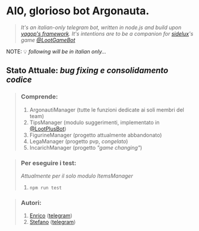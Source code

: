 # Al0, glorioso bot Argonauta.
> _It's an italian-only telegram bot, written in node.js and build upon [yagop's framework](https://github.com/yagop/node-telegram-bot-api).
> It's intentions are to be a companion for [sidelux](https://github.com/sidelux)'s game [@LootGameBot](https://t.me/lootgamebot)_

NOTE: 💡 _following will be in italian only..._

## Stato Attuale: _bug fixing e consolidamento codice_

> ### Comprende:
> 1. ArgonautiManager (tutte le funzioni dedicate ai soli membri del team)
> 1. TipsManager (modulo suggerimenti, implementato in [@LootPlusBot](https://t.me/lootplusbot))
> 1. FigurineManager (progetto attualmente abbandonato)
> 1. LegaManager (progetto pvp, _congelato_)
> 1. IncarichManager (progetto _"game changing"_)

>### Per eseguire i test:
> _Attualmente per il solo modulo ItemsManager_
> 1. `npm run test`

>### Autori:
> 1. [Enrico](https://github.com/nrc382) ([telegram](https://t.me/nrc382))
> 1. [Stefano](https://github.com/furins) ([telegram](https://t.me/furins))
